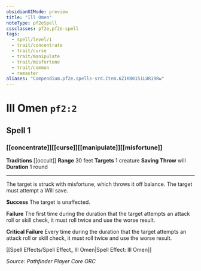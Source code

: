 ```yaml
---
obsidianUIMode: preview
title: "Ill Omen"
noteType: pf2eSpell
cssclasses: pf2e,pf2e-spell
tags:
  - spell/level/1
  - trait/concentrate
  - trait/curse
  - trait/manipulate
  - trait/misfortune
  - trait/common
  - remaster
aliases: "Compendium.pf2e.spells-srd.Item.6ZIKB0151LUR19Rw" 
---
```

# Ill Omen  `pf2:2`  
## Spell 1
### [[concentrate]][[curse]][[manipulate]][[misfortune]]
**Traditions** [[occult]]
**Range** 30 feet
**Targets** 1 creature
**Saving Throw**  will
**Duration** 1 round
* * * 
The target is struck with misfortune, which throws it off balance. The target must attempt a Will save.

**Success** The target is unaffected.

**Failure** The first time during the duration that the target attempts an attack roll or skill check, it must roll twice and use the worse result.

**Critical Failure** Every time during the duration that the target attempts an attack roll or skill check, it must roll twice and use the worse result.

[[Spell Effects/Spell Effect_ Ill Omen|Spell Effect: Ill Omen]]

*Source: Pathfinder Player Core*
*ORC*